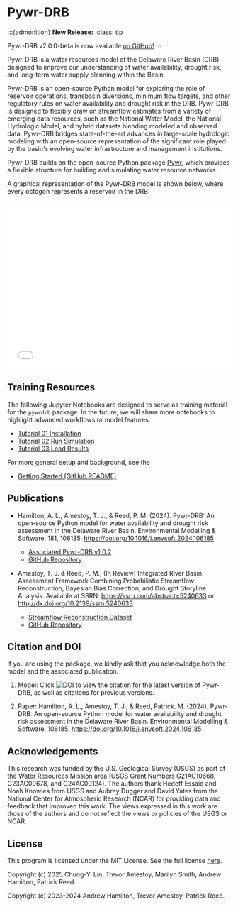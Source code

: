 # Pywr-DRB


:::{admonition} **New Release:**
:class: tip

Pywr-DRB v2.0.0-beta is now available [on GitHub!](https://github.com/Pywr-DRB/Pywr-DRB)
:::

Pywr-DRB is a water resources model of the Delaware River Basin (DRB) designed to improve our understanding of water availability, drought risk, and long-term water supply planning within the Basin.

Pywr-DRB is an open-source Python model for exploring the role of reservoir operations, transbasin diversions, minimum flow targets, and other regulatory rules on water availability and drought risk in the DRB. Pywr-DRB is designed to flexibly draw on streamflow estimates from a variety of emerging data resources, such as the National Water Model, the National Hydrologic Model, and hybrid datasets blending modeled and observed data. Pywr-DRB bridges state-of-the-art advances in large-scale hydrologic modeling with an open-source representation of the significant role played by the basin's evolving water infrastructure and management institutions.

Pywr-DRB builds on the open-source Python package [Pywr](https://github.com/pywr/pywr), which provides a flexible structure for building and simulating water resource networks.

A graphical representation of the Pywr-DRB model is shown below, where every octogon represents a reservoir in the DRB:

<div style="padding-bottom:75%; position:relative; display:block; width: 100%">
  <iframe src="drb_model_map.html"
  height = "100%" width = "100%"
  title = "Graphical Representation of Pywr-DRB Model"
  frameborder="0" allowfullscreen="" style="position:absolute; top:0; left: 0">
  </iframe>
</div>


## Training Resources

The following Jupyter Notebooks are designed to serve as training material for the `pywrdrb` package. In the future, we will share more notebooks to highlight advanced workflows or model features.

- [Tutorial 01 Installation](../notebooks/Tutorial%2001%20Installation.ipynb)
- [Tutorial 02 Run Simulation](../notebooks/Tutorial%2002%20Run%20Simulation.ipynb)
- [Tutorial 03 Load Results](../notebooks/Tutorial%2003%20Load%20Results.ipynb)

For more general setup and background, see the  
- [Getting Started (GitHub README)](https://github.com/Pywr-DRB/Pywr-DRB)


## Publications

- Hamilton, A. L., Amestoy, T. J., & Reed, P. M. (2024). Pywr-DRB: An open-source Python model for water availability and drought risk assessment in the Delaware River Basin. Environmental Modelling & Software, 181, 106185. https://doi.org/10.1016/j.envsoft.2024.106185 
  - [Associated Pywr-DRB v1.0.2](https://zenodo.org/records/13214630)
  - [GitHub Repository](https://github.com/Pywr-DRB/Pywr-DRB/tree/diagnostic_paper)



- Amestoy, T. J. & Reed, P. M., (In Review) Integrated River Basin Assessment Framework Combining Probabilistic Streamflow Reconstruction, Bayesian Bias Correction, and Drought Storyline Analysis. Available at SSRN: https://ssrn.com/abstract=5240633 or http://dx.doi.org/10.2139/ssrn.5240633
  - [Streamflow Reconstruction Dataset](https://zenodo.org/records/15101164)
  - [GitHub Repository](https://github.com/Pywr-DRB/DRB-Historic-Reconstruction)



## Citation and DOI
If you are using the package, we kindly ask that you acknowledge both the model and the associated publication.

1. Model: Click [![DOI](https://zenodo.org/badge/479150651.svg)](https://doi.org/10.5281/zenodo.10720011) to view the citation for the latest version of Pywr-DRB, as well as citations for previous versions.

2. Paper: Hamilton, A. L., Amestoy, T. J., & Reed, Patrick. M. (2024). Pywr-DRB: An open-source Python model for water availability and drought risk assessment in the Delaware River Basin. Environmental Modelling & Software, 106185. https://doi.org/10.1016/j.envsoft.2024.106185


## Acknowledgements
This research was funded by the U.S. Geological Survey (USGS) as part of the Water Resources Mission area (USGS Grant Numbers G21AC10668, G23AC00678, and G24AC00124). The authors thank Hedeff Essaid and Noah Knowles from USGS and Aubrey Dugger and David Yates from the National Center for Atmospheric Research (NCAR) for providing data and feedback that improved this work. The views expressed in this work are those of the authors and do not reflect the views or policies of the USGS or NCAR.

## License
This program is licensed under the MIT License. See the full license [here](https://github.com/Pywr-DRB/Pywr-DRB/blob/master/LICENSE).

Copyright (c) 2025 Chung-Yi Lin, Trevor Amestoy, Marilyn Smith, Andrew Hamilton, Patrick Reed.

Copyright (c) 2023-2024 Andrew Hamilton, Trevor Amestoy, Patrick Reed.
